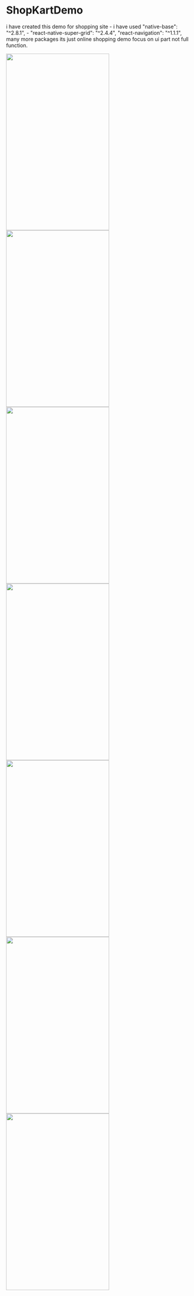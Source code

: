 # ShopKartDemo
i have created this demo for shopping site - i have used  "native-base": "^2.8.1", - "react-native-super-grid": "^2.4.4",   "react-navigation": "^1.1.1",   many more packages  its just online shopping demo   focus on ui part not full function. 

<span margin="5px">
  <img width="280" height="480" src="https://user-images.githubusercontent.com/17641451/50471897-9a700b00-09dc-11e9-99f8-cca53107f9db.png">
</span>
<span margin="5px">
  <img width="280" height="480" src="https://user-images.githubusercontent.com/17641451/50472336-65fd4e80-09de-11e9-8571-1156dafe71ac.png">
</span>

<span margin="5px">
  <img width="280" height="480" src="https://user-images.githubusercontent.com/17641451/50472340-6dbcf300-09de-11e9-9dfc-9d5150d82b24.png">
</span>

<span margin="5px">
  <img width="280" height="480" src="https://user-images.githubusercontent.com/17641451/50472347-70b7e380-09de-11e9-9877-390026027fc4.png">
</span>


<span margin="5px">
  <img width="280" height="480" src="https://user-images.githubusercontent.com/17641451/50472359-7a414b80-09de-11e9-81a8-16f08c9f159a.png">
</span>



<span margin="5px">
  <img width="280" height="480" src="https://user-images.githubusercontent.com/17641451/50472372-8c22ee80-09de-11e9-8fe9-c2bbcd1f8eca.png">
</span>


<span margin="5px">
  <img width="280" height="480" src="https://user-images.githubusercontent.com/17641451/50472385-96dd8380-09de-11e9-89d5-c971cae25157.png">
</span>



